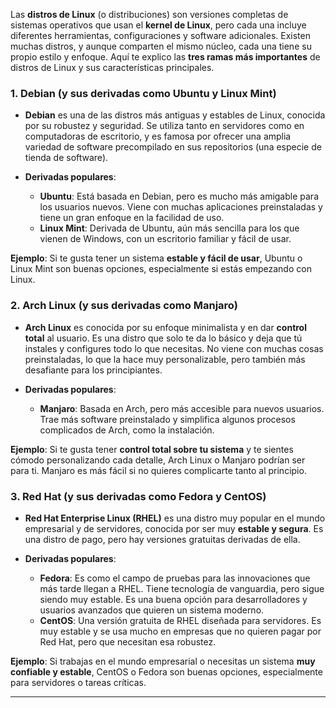 Las **distros de Linux** (o distribuciones) son versiones completas de sistemas operativos que usan el **kernel de Linux**, pero cada una incluye diferentes herramientas, configuraciones y software adicionales. Existen muchas distros, y aunque comparten el mismo núcleo, cada una tiene su propio estilo y enfoque. Aquí te explico las **tres ramas más importantes** de distros de Linux y sus características principales.

### 1. **Debian** (y sus derivadas como Ubuntu y Linux Mint)

- **Debian** es una de las distros más antiguas y estables de Linux, conocida por su robustez y seguridad. Se utiliza tanto en servidores como en computadoras de escritorio, y es famosa por ofrecer una amplia variedad de software precompilado en sus repositorios (una especie de tienda de software).
    
- **Derivadas populares**:
    
    - **Ubuntu**: Está basada en Debian, pero es mucho más amigable para los usuarios nuevos. Viene con muchas aplicaciones preinstaladas y tiene un gran enfoque en la facilidad de uso.
    - **Linux Mint**: Derivada de Ubuntu, aún más sencilla para los que vienen de Windows, con un escritorio familiar y fácil de usar.

**Ejemplo**: Si te gusta tener un sistema **estable y fácil de usar**, Ubuntu o Linux Mint son buenas opciones, especialmente si estás empezando con Linux.

### 2. **Arch Linux** (y sus derivadas como Manjaro)

- **Arch Linux** es conocida por su enfoque minimalista y en dar **control total** al usuario. Es una distro que solo te da lo básico y deja que tú instales y configures todo lo que necesitas. No viene con muchas cosas preinstaladas, lo que la hace muy personalizable, pero también más desafiante para los principiantes.
    
- **Derivadas populares**:
    
    - **Manjaro**: Basada en Arch, pero más accesible para nuevos usuarios. Trae más software preinstalado y simplifica algunos procesos complicados de Arch, como la instalación.

**Ejemplo**: Si te gusta tener **control total sobre tu sistema** y te sientes cómodo personalizando cada detalle, Arch Linux o Manjaro podrían ser para ti. Manjaro es más fácil si no quieres complicarte tanto al principio.

### 3. **Red Hat** (y sus derivadas como Fedora y CentOS)

- **Red Hat Enterprise Linux (RHEL)** es una distro muy popular en el mundo empresarial y de servidores, conocida por ser muy **estable y segura**. Es una distro de pago, pero hay versiones gratuitas derivadas de ella.
    
- **Derivadas populares**:
    
    - **Fedora**: Es como el campo de pruebas para las innovaciones que más tarde llegan a RHEL. Tiene tecnología de vanguardia, pero sigue siendo muy estable. Es una buena opción para desarrolladores y usuarios avanzados que quieren un sistema moderno.
    - **CentOS**: Una versión gratuita de RHEL diseñada para servidores. Es muy estable y se usa mucho en empresas que no quieren pagar por Red Hat, pero que necesitan esa robustez.

**Ejemplo**: Si trabajas en el mundo empresarial o necesitas un sistema **muy confiable y estable**, CentOS o Fedora son buenas opciones, especialmente para servidores o tareas críticas.

---
